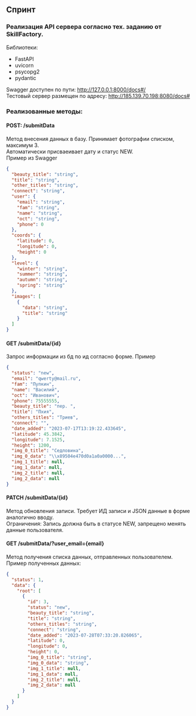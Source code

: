 ## Спринт

### Реализация API сервера согласно тех. заданию от SkillFactory.

Библиотеки:
- FastAPI
- uvicorn
- psycopg2
- pydantic

Swagger доступен по пути: http://127.0.0.1:8000/docs#/<br>
Тестовый сервер размещен по адресу: http://185.139.70.198:8080/docs#
### Реализованные методы:
 
#### POST: /submitData
Метод внесения данных в базу. Принимает фотографии списком, максимум 3.<br>
Автоматически присваеивает дату и статус NEW.<br>
Пример из Swagger
```json
{
  "beauty_title": "string",
  "title": "string",
  "other_titles": "string",
  "connect": "string",
  "user": {
    "email": "string",
    "fam": "string",
    "name": "string",
    "oct": "string",
    "phone": 0
  },
  "coords": {
    "latitude": 0,
    "longitude": 0,
    "height": 0
  },
  "level": {
    "winter": "string",
    "summer": "string",
    "autumn": "string",
    "spring": "string"
  },
  "images": [
    {
      "data": "string",
      "title": "string"
    }
  ]
}
```

#### GET /submitData/{id}
Запрос информации из бд по ид согласно форме. Пример
```json
{
  "status": "new",
  "email": "qwerty@mail.ru",
  "fam": "Пупкин",
  "name": "Василий",
  "oct": "Иванович",
  "phone": 75555555,
  "beauty_title": "пер. ",
  "title": "Пхия",
  "others_titles": "Триев",
  "connect": "",
  "date_added": "2023-07-17T13:19:22.433645",
  "latitude": 45.3842,
  "longitude": 7.1525,
  "height": 1200,
  "img_0_title": "Седловина",
  "img_0_data": "\\x89504e470d0a1a0a0000...", 
  "img_1_title": null,
  "img_1_data": null,
  "img_2_title": null,
  "img_2_data": null
}
```

#### PATCH /submitData/{id}
Метод обновления записи. Требует ИД записи и JSON данные в форме аналогично вводу.<br>
Ограничения: Запись должна быть в статусе NEW, запрещено менять данные пользователя.

#### GET /submitData/?user_email={email}
Метод получения списка данных, отправленных пользователем. 
Пример полученных данных:
```json
{
  "status": 1,
  "data": {
    "root": [
      {
        "id": 3,
        "status": "new",
        "beauty_title": "string",
        "title": "string",
        "others_titles": "string",
        "connect": "string",
        "date_added": "2023-07-28T07:33:20.826065",
        "latitude": 0,
        "longitude": 0,
        "height": 0,
        "img_0_title": "string",
        "img_0_data": "string",
        "img_1_title": null,
        "img_1_data": null,
        "img_2_title": null,
        "img_2_data": null
      }
    ]
  }
}
```
